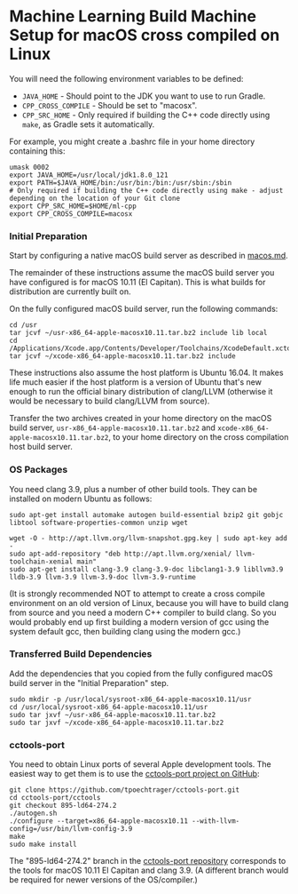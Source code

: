 # Machine Learning Build Machine Setup for macOS cross compiled on Linux

You will need the following environment variables to be defined:

- `JAVA_HOME` - Should point to the JDK you want to use to run Gradle.
- `CPP_CROSS_COMPILE` - Should be set to "macosx".
- `CPP_SRC_HOME` - Only required if building the C++ code directly using `make`, as Gradle sets it automatically.

For example, you might create a .bashrc file in your home directory containing this:

```
umask 0002
export JAVA_HOME=/usr/local/jdk1.8.0_121
export PATH=$JAVA_HOME/bin:/usr/bin:/bin:/usr/sbin:/sbin
# Only required if building the C++ code directly using make - adjust depending on the location of your Git clone
export CPP_SRC_HOME=$HOME/ml-cpp
export CPP_CROSS_COMPILE=macosx
```

### Initial Preparation

Start by configuring a native macOS build server as described in [macos.md](build-setup/macos.md).

The remainder of these instructions assume the macOS build server you have configured is for macOS 10.11 (El Capitan).  This is what builds for distribution are currently built on.

On the fully configured macOS build server, run the following commands:

```
cd /usr
tar jcvf ~/usr-x86_64-apple-macosx10.11.tar.bz2 include lib local
cd /Applications/Xcode.app/Contents/Developer/Toolchains/XcodeDefault.xctoolchain/usr
tar jcvf ~/xcode-x86_64-apple-macosx10.11.tar.bz2 include
```

These instructions also assume the host platform is Ubuntu 16.04.  It makes life much easier if the host platform is a version of Ubuntu that's new enough to run the official binary distribution of clang/LLVM (otherwise it would be necessary to build clang/LLVM from source).

Transfer the two archives created in your home directory on the macOS build server, `usr-x86_64-apple-macosx10.11.tar.bz2` and `xcode-x86_64-apple-macosx10.11.tar.bz2`, to your home directory on the cross compilation host build server.

### OS Packages

You need clang 3.9, plus a number of other build tools.  They can be installed on modern Ubuntu as follows:

```
sudo apt-get install automake autogen build-essential bzip2 git gobjc libtool software-properties-common unzip wget

wget -O - http://apt.llvm.org/llvm-snapshot.gpg.key | sudo apt-key add -
sudo apt-add-repository "deb http://apt.llvm.org/xenial/ llvm-toolchain-xenial main"
sudo apt-get install clang-3.9 clang-3.9-doc libclang1-3.9 libllvm3.9 lldb-3.9 llvm-3.9 llvm-3.9-doc llvm-3.9-runtime
```

(It is strongly recommended NOT to attempt to create a cross compile environment on an old version of Linux, because you will have to build clang from source and you need a modern C++ compiler to build clang.  So you would probably end up first building a modern version of gcc using the system default gcc, then building clang using the modern gcc.)

### Transferred Build Dependencies

Add the dependencies that you copied from the fully configured macOS build server in the "Initial Preparation" step.

```
sudo mkdir -p /usr/local/sysroot-x86_64-apple-macosx10.11/usr
cd /usr/local/sysroot-x86_64-apple-macosx10.11/usr
sudo tar jxvf ~/usr-x86_64-apple-macosx10.11.tar.bz2
sudo tar jxvf ~/xcode-x86_64-apple-macosx10.11.tar.bz2
```

### cctools-port

You need to obtain Linux ports of several Apple development tools.  The easiest way to get them is to use the [cctools-port project on GitHub](https://github.com/tpoechtrager/cctools-port):

```
git clone https://github.com/tpoechtrager/cctools-port.git
cd cctools-port/cctools
git checkout 895-ld64-274.2
./autogen.sh
./configure --target=x86_64-apple-macosx10.11 --with-llvm-config=/usr/bin/llvm-config-3.9
make
sudo make install
```

The "895-ld64-274.2" branch in the [cctools-port repository](https://github.com/tpoechtrager/cctools-port) corresponds to the tools for macOS 10.11 El Capitan and clang 3.9.  (A different branch would be required for newer versions of the OS/compiler.)

